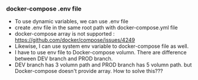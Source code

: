 ### docker-compose .env file
- To use dynamic variables, we can use .env file
- create .env file in the same root path with docker-compose.yml file
- docker-compose array is not supported : https://github.com/docker/compose/issues/4249
- Likewise, I can use system env variable to docker-compose file as well.
- I have to use env file to Docker-compose volumn. There are difference between DEV branch and PROD branch.
- DEV branch has 3 volumn path and PROD branch has 5 volumn path. but Docker-compose doesn't provide array. How to solve this???
